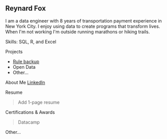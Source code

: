 ## Reynard Fox

I am a data engineer with 8 years of transportation payment experience in New York City. I enjoy using data to create programs that transform lives. When I'm not working I'm outside running marathons or hiking trails. 

Skills: SQL, R, and Excel

Projects
- [Rule backup](https://github.com/reynard-fox/archive_tlc_rules/blob/280a4fde7764d04cc48e5d00b81f6bb6b3bc5132/TLC_Rule_Archive_HTML.md) 
- Open Data
- Other...


About Me
[LinkedIn](https://www.linkedin.com/in/michael-anderson-analytics/)


Resume
> Add 1-page resume


Certifications & Awards
> Datacamp


Other...
